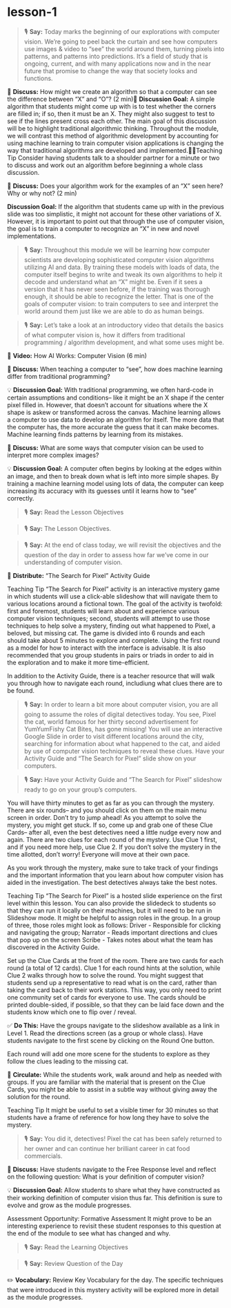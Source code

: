 # lesson-1

> 🎙️ **Say:** Today marks the beginning of our explorations with computer vision. We’re going to peel back the curtain and see how computers use images & video to “see” the world around them, turning pixels into patterns, and patterns into predictions. It’s a field of study that is ongoing, current, and with many applications now and in the near future that promise to change the way that society looks and functions.






💬 **Discuss:** How might we create an algorithm so that a computer can see the difference between “X” and “O”?  (2 min)
**Discussion Goal:** A simple algorithm that students might come up with is to test whether the corners are filled in; if so, then it must be an X. They might also suggest to test to see if the lines present cross each other. The main goal of this discussion will be to highlight traditional algorithmic thinking. Throughout the module, we will contrast this method of algorithmic development by accounting for using machine learning to train computer vision applications is changing the way that traditional algorithms are developed and implemented.Teaching Tip
Consider having students talk to a shoulder partner for a minute or two to discuss and work out an algorithm before beginning a whole class discussion. 




💬 **Discuss:** Does your algorithm work for the examples of an “X” seen here?  Why or why not? (2 min)

**Discussion Goal:** If the algorithm that students came up with in the previous slide was too simplistic, it might not account for these other variations of X. However, it is important to point out that through the use of computer vision, the goal is to train a computer to recognize an “X” in new and novel implementations.  

> 🎙️ **Say:** Throughout this module we will be learning how computer scientists are developing sophisticated computer vision algorithms utilizing AI and data. By training these models with loads of data, the computer itself begins to write and tweak its own algorithms to help it decode and understand what an “X” might be. Even if it sees a version that it has never seen before, if the training was thorough enough, it should be able to recognize the letter. That is one of the goals of computer vision: to train computers to see and interpret the world around them just like we are able to do as human beings.



> 🎙️ **Say:** Let’s take a look at an introductory video that details the basics of what computer vision is, how it differs from traditional programming / algorithm development, and what some uses might be. 

🎥 **Video:** How AI Works: Computer Vision  (6 min)

💬 **Discuss:** When teaching a computer to “see”, how does machine learning differ from traditional programming?

💡 **Discussion Goal:** With traditional programming, we often hard-code in certain assumptions and conditions– like it might be an X shape if the center pixel filled in. However, that doesn’t account for situations where the X shape is askew or transformed across the canvas. Machine learning allows a computer to use data to develop an algorithm for itself. The more data that the computer has, the more accurate the guess that it can make becomes. Machine learning finds patterns by learning from its mistakes.


💬 **Discuss:** What are some ways that computer vision can be used to interpret more complex images?

💡 **Discussion Goal:**  A computer often begins by looking at the edges within an image, and then to break down what is left into more simple shapes. By training a machine learning model using lots of data, the computer can keep increasing its accuracy with its guesses until it learns how to “see” correctly.






> 🎙️ **Say:** Read the Lesson Objectives 





> 🎙️ **Say:** The Lesson Objectives.

> 🎙️ **Say:** At the end of class today, we will revisit the objectives and the question of the day in order to assess how far we’ve come in our understanding of computer vision.


📄 **Distribute:** “The Search for Pixel” Activity Guide

Teaching Tip
“The Search for Pixel” activity is an interactive mystery game in which students will use a click-able slideshow that will navigate them to various locations around a fictional town. The goal of the activity is twofold: first and foremost, students will learn about and experience various computer vision techniques; second, students will attempt to use those techniques to help solve a mystery, finding out what happened to Pixel, a beloved, but missing cat. The game is divided into 6 rounds and each should take about 5 minutes to explore and complete. Using the first round as a model for how to interact with the interface is advisable. It is also recommended that you group students in pairs or triads in order to aid in the exploration and to make it more time-efficient.

In addition to the Activity Guide, there is a teacher resource that will walk you through how to navigate each round, includiung what clues there are to be found.





> 🎙️ **Say:** In order to learn a bit more about computer vision, you are all going to assume the roles of digital detectives today. You see, Pixel the cat, world famous for her thirty second advertisement for YumYumFishy Cat Bites, has gone missing! You will use an interactive Google Slide in order to visit different locations around the city, searching for information about what happened to the cat, and aided by use of computer vision techniques to reveal these clues. Have your Activity Guide and “The Search for Pixel” slide show on your computers. 



> 🎙️ **Say:** Have your Activity Guide and “The Search for Pixel” slideshow ready to go on your group’s computers. 

You will have thirty minutes to get as far as you can through the mystery. There are six rounds– and you should click on them on the main menu screen in order. Don’t try to jump ahead! As you attempt to solve the mystery, you might get stuck. If so, come up and grab one of these Clue Cards– after all, even the best detectives need a little nudge every now and again. There are two clues for each round of the mystery. Use Clue 1 first, and if you need more help, use Clue 2. If you don’t solve the mystery in the time allotted, don’t worry! Everyone will move at their own pace.

As you work through the mystery, make sure to take track of your findings and the important information that you learn about how computer vision has aided in the investigation. The best detectives always take the best notes.

Teaching Tip
“The Search for Pixel” is a hosted slide experience on the first level within this lesson. You can also provide the slidedeck to students so that they can run it locally on their machines, but it will need to be run in Slideshow mode. It might be helpful to assign roles in the group. In a group of three, those roles might look as follows:
Driver - Responsible for clicking and navigating the group; 
Narrator - Reads important directions and clues that pop up on the screen
Scribe - Takes notes about what the team has discovered in the Activity Guide.

Set up the Clue Cards at the front of the room. There are two cards for each round (a total of 12 cards). Clue 1 for each round hints at the solution, while Clue 2 walks through how to solve the round. You might suggest that students send up a representative to read what is on the card, rather than taking the card back to their work stations. This way, you only need to print one community set of cards for everyone to use. The cards should be printed double-sided, if possible, so that they can be laid face down and the students know which one to flip over / reveal.







✅ **Do This:** Have the groups navigate to the slideshow available as a link in Level 1. Read the directions screen (as a group or whole class). Have students navigate to the first scene by clicking on the Round One button. 

Each round will add one more scene for the students to explore as they follow the clues leading to the missing cat. 

🔁 **Circulate:** While the students work, walk around and help as needed with groups. If you are familiar with the material that is present on the Clue Cards, you might be able to assist in a subtle way without giving away the solution for the round.

Teaching Tip
It might be useful to set a visible timer for 30 minutes so that students have a frame of reference for how long they have to solve the mystery.


> 🎙️ **Say:** You did it, detectives! Pixel the cat has been safely returned to her owner and can continue her brilliant career in cat food commercials.






💬 **Discuss:** Have students navigate to the Free Response level and reflect on the following question: 
What is your definition of computer vision?

💡 **Discussion Goal:** Allow students to share what they have constructed as their working definition of computer vision thus far. This definition is sure to evolve and grow as the module progresses.

Assessment Opportunity: Formative Assessment
It might prove to be an interesting experience to revisit these student responses to this question at the end of the module to see what has changed and why.


> 🎙️ **Say:** Read the Learning Objectives


> 🎙️ **Say:** Review Question of the Day


✏️ **Vocabulary:** Review Key Vocabulary for the day. The specific techniques that were introduced in this mystery activity will be explored more in detail as the module progresses.



